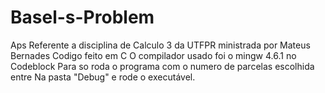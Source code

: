 # Basel-s-Problem
Aps Referente a disciplina de Calculo 3 da UTFPR ministrada por Mateus Bernades
Codigo feito em C
O compilador usado foi o mingw 4.6.1
no Codeblock
Para so roda o programa com o numero de parcelas escolhida entre 
Na pasta "Debug" e rode o executável.
